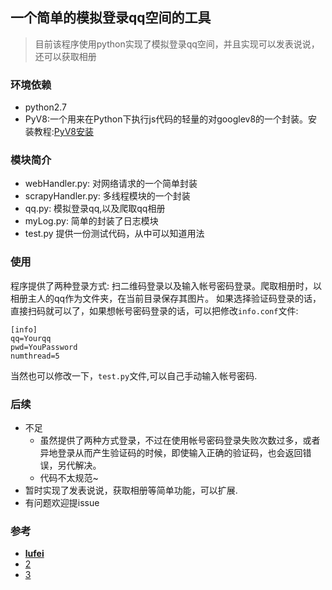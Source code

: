 ## 一个简单的模拟登录qq空间的工具
>目前该程序使用python实现了模拟登录qq空间，并且实现可以发表说说，还可以获取相册

### 环境依赖

- python2.7
- PyV8:一个用来在Python下执行js代码的轻量的对googlev8的一个封装。安装教程:[PyV8安装](http://shomy.top/2016/03/11/ubuntu-python-pyv8/)

### 模块简介

- webHandler.py: 对网络请求的一个简单封装
- scrapyHandler.py: 多线程模块的一个封装
- qq.py: 模拟登录qq,以及爬取qq相册
- myLog.py: 简单的封装了日志模块
- test.py 提供一份测试代码，从中可以知道用法

### 使用
程序提供了两种登录方式: 扫二维码登录以及输入帐号密码登录。爬取相册时，以相册主人的qq作为文件夹，在当前目录保存其图片。
如果选择验证码登录的话，直接扫码就可以了，如果想帐号密码登录的话，可以把修改`info.conf`文件:
```
[info]
qq=Yourqq
pwd=YouPassword
numthread=5
```
当然也可以修改一下，`test.py`文件,可以自己手动输入帐号密码.


### 后续
- 不足
    - 虽然提供了两种方式登录，不过在使用帐号密码登录失败次数过多，或者异地登录从而产生验证码的时候，即使输入正确的验证码，也会返回错误，另代解决。
    - 代码不太规范~
- 暂时实现了发表说说，获取相册等简单功能，可以扩展.
- 有问题欢迎提issue

### 参考
- [**lufei**](https://lufei.so/)
- [2](https://github.com/yoyzhou/weibo_scrapy)
- [3](http://www.open-open.com/home/space-5679-do-blog-id-3247.html)
